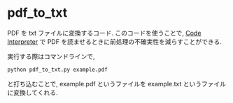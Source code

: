 # pdf_to_txt

PDF を txt ファイルに変換するコード. このコードを使うことで, [Code Interpreter](https://beta.openai.com/docs/introduction/code-interpreter) で PDF を読ませるときに前処理の不確実性を減らすことができる.

実行する際はコマンドラインで,

```bash
python pdf_to_txt.py example.pdf
```

と打ち込むことで, example.pdf というファイルを example.txt というファイルに変換してくれる.
